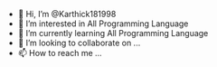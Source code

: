 - 👋 Hi, I’m @Karthick181998
- 👀 I’m interested in All Programming Language
- 🌱 I’m currently learning All Programming Language
- 💞️ I’m looking to collaborate on ...
- 📫 How to reach me ...

<!---
Karthick181998/Karthick181998 is a ✨ special ✨ repository because its `README.md` (this file) appears on your GitHub profile.
You can click the Preview link to take a look at your changes.
--->
